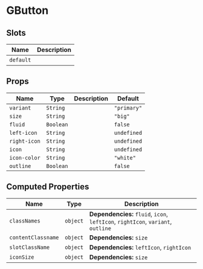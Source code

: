 # GButton

## Slots

| Name      | Description |
| --------- | ----------- |
| `default` | &nbsp;      |

## Props

| Name         | Type      | Description | Default     |
| ------------ | --------- | ----------- | ----------- |
| `variant`    | `String`  |             | `"primary"` |
| `size`       | `String`  |             | `"big"`     |
| `fluid`      | `Boolean` |             | `false`     |
| `left-icon`  | `String`  |             | `undefined` |
| `right-icon` | `String`  |             | `undefined` |
| `icon`       | `String`  |             | `undefined` |
| `icon-color` | `String`  |             | `"white"`   |
| `outline`    | `Boolean` |             | `false`     |

## Computed Properties

| Name               | Type     | Description                                                                      |
| ------------------ | -------- | -------------------------------------------------------------------------------- |
| `classNames`       | `object` | **Dependencies:** `fluid`, `icon`, `leftIcon`, `rightIcon`, `variant`, `outline` |
| `contentClassname` | `object` | **Dependencies:** `size`                                                         |
| `slotClassName`    | `object` | **Dependencies:** `leftIcon`, `rightIcon`                                        |
| `iconSize`         | `object` | **Dependencies:** `size`                                                         |


